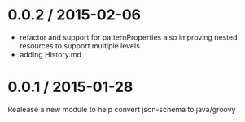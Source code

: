 
0.0.2 / 2015-02-06
==================

  * refactor and support for patternProperties also improving nested resources to support multiple levels
  * adding History.md

0.0.1 / 2015-01-28
==================

Realease a new module to help convert json-schema to java/groovy
